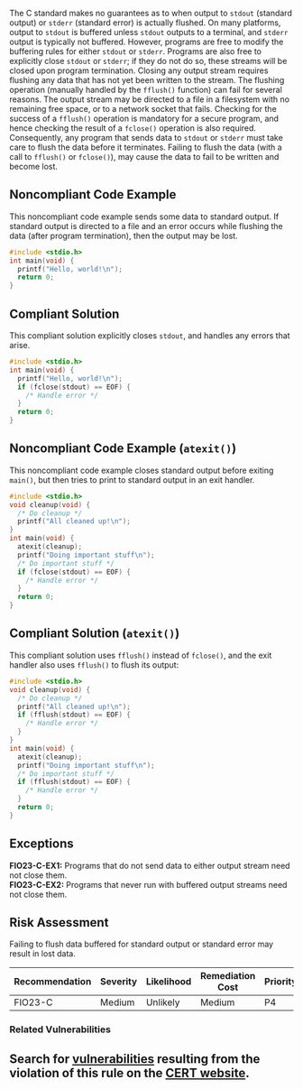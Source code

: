 The C standard makes no guarantees as to when output to `stdout` (standard output) or `stderr` (standard error) is actually flushed. On many platforms, output to `stdout` is buffered unless `stdout` outputs to a terminal, and `stderr` output is typically not buffered. However, programs are free to modify the buffering rules for either `stdout` or `stderr`. Programs are also free to explicitly close `stdout` or `stderr`; if they do not do so, these streams will be closed upon program termination.
Closing any output stream requires flushing any data that has not yet been written to the stream. The flushing operation (manually handled by the `fflush()` function) can fail for several reasons. The output stream may be directed to a file in a filesystem with no remaining free space, or to a network socket that fails. Checking for the success of a `fflush()` operation is mandatory for a secure program, and hence checking the result of a `fclose()` operation is also required.
Consequently, any program that sends data to `stdout` or `stderr` must take care to flush the data before it terminates. Failing to flush the data (with a call to `fflush()` or `fclose()`), may cause the data to fail to be written and become lost.
## Noncompliant Code Example
This noncompliant code example sends some data to standard output. If standard output is directed to a file and an error occurs while flushing the data (after program termination), then the output may be lost.
``` c
#include <stdio.h>
int main(void) {
  printf("Hello, world!\n");
  return 0;
}
```
## Compliant Solution
This compliant solution explicitly closes `stdout`, and handles any errors that arise.
``` c
#include <stdio.h>
int main(void) {
  printf("Hello, world!\n");
  if (fclose(stdout) == EOF) {
    /* Handle error */
  }
  return 0;
}
```
## Noncompliant Code Example (`atexit()`)
This noncompliant code example closes standard output before exiting `main()`, but then tries to print to standard output in an exit handler.
``` c
#include <stdio.h>
void cleanup(void) {
  /* Do cleanup */
  printf("All cleaned up!\n");
}
int main(void) {
  atexit(cleanup);
  printf("Doing important stuff\n");
  /* Do important stuff */
  if (fclose(stdout) == EOF) {
    /* Handle error */
  }
  return 0;
}
```
## Compliant Solution (`atexit()`)
This compliant solution uses `fflush()` instead of `fclose()`, and the exit handler also uses `fflush()` to flush its output:
``` c
#include <stdio.h>
void cleanup(void) {
  /* Do cleanup */
  printf("All cleaned up!\n");
  if (fflush(stdout) == EOF) {
    /* Handle error */
  }
}
int main(void) {
  atexit(cleanup);
  printf("Doing important stuff\n");
  /* Do important stuff */
  if (fflush(stdout) == EOF) {
    /* Handle error */
  }
  return 0;
}
```
## Exceptions
**FIO23-C-EX1:** Programs that do not send data to either output stream need not close them.  
**FIO23-C-EX2:** Programs that never run with buffered output streams need not close them.
## Risk Assessment
Failing to flush data buffered for standard output or standard error may result in lost data.

| Recommendation | Severity | Likelihood | Remediation Cost | Priority | Level |
| ----|----|----|----|----|----|
| FIO23-C | Medium | Unlikely | Medium | P4 | L3 |

### Related Vulnerabilities
Search for [vulnerabilities](https://www.securecoding.cert.org/confluence/display/seccode/BB.+Definitions#BB.Definitions-vulnerability) resulting from the violation of this rule on the [CERT website](https://www.kb.cert.org/vulnotes/bymetric?searchview&query=FIELD+KEYWORDS+contains+FIO23-C).
------------------------------------------------------------------------
[](https://wiki.sei.cmu.edu/confluence/pages/viewpage.action?pageId=87152114) [](../c/Rec_%2009_%20Input%20Output%20_FIO_) [](https://wiki.sei.cmu.edu/confluence/pages/viewpage.action?pageId=87152138)
